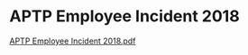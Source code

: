 # APTP Employee Incident 2018

[APTP Employee Incident 2018.pdf](APTP%20Employee%20Incident%202018%20b2354bc89aed4f2eb3c6b2de4d557e63/APTP_Employee_Incident_2018.pdf)